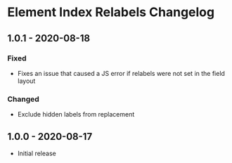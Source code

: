 # Element Index Relabels Changelog

## 1.0.1 - 2020-08-18

### Fixed
- Fixes an issue that caused a JS error if relabels were not set in the field layout

### Changed
- Exclude hidden labels from replacement

## 1.0.0 - 2020-08-17

- Initial release

